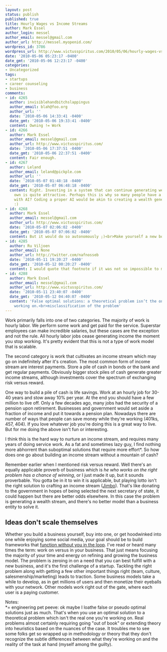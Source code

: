 ```yaml
---
layout: post
status: publish
published: true
title: Hourly Wages vs Income Streams
author: Mark Essel
author_login: messel
author_email: messel@gmail.com
author_url: http://messel.myopenid.com/
wordpress_id: 3786
wordpress_url: http://www.victusspiritus.com/2010/05/06/hourly-wages-vs-income-streams/
date: '2010-05-06 05:23:17 -0400'
date_gmt: '2010-05-06 12:23:17 -0400'
categories:
- Uncategorized
tags:
- startups
- career counseling
- business
comments:
- id: 4265
  author: invisiblehandbitchslappingus
  author_email: blah@foo.org
  author_url: ''
  date: '2010-05-06 14:33:41 -0400'
  date_gmt: '2010-05-06 19:33:41 -0400'
  content: Owning != Work
- id: 4266
  author: Mark Essel
  author_email: messel@gmail.com
  author_url: http://www.victusspiritus.com/
  date: '2010-05-06 17:37:51 -0400'
  date_gmt: '2010-05-06 22:37:51 -0400'
  content: Fair enough.
- id: 4267
  author: Leland
  author_email: leland@pickple.com
  author_url: ''
  date: '2010-05-07 01:48:18 -0400'
  date_gmt: '2010-05-07 06:48:18 -0400'
  content: Right. Investing in a system that can continue generating wealth on it&#39;s
    own is quite attractive. Perhaps this is why so many people have a fascination
    with AI? Coding a proper AI would be akin to creating a wealth generation system.
    :)
- id: 4268
  author: Mark Essel
  author_email: messel@gmail.com
  author_url: http://www.victusspiritus.com/
  date: '2010-05-07 02:06:02 -0400'
  date_gmt: '2010-05-07 07:06:02 -0400'
  content: But it would do so autonomously ;)<br>Make yourself a new boss?
- id: 4285
  author: Ru Viljoen
  author_email: None
  author_url: http://twitter.com/nafnosseb
  date: '2010-05-11 19:20:27 -0400'
  date_gmt: '2010-05-12 00:20:27 -0400'
  content: I would quote that footnote if it was not so impossible to memorize.
- id: 4288
  author: Mark Essel
  author_email: messel@gmail.com
  author_url: http://www.victusspiritus.com/
  date: '2010-05-11 23:40:07 -0400'
  date_gmt: '2010-05-12 04:40:07 -0400'
  content: 'False optimal solutions: a theoretical problem isn’t the one you’re really
    working on.<br>misclassification of the problem'
---
```

<p>Work primarily falls into one of two categories. The majority of work is hourly labor. We perform some work and get paid for the service. Superstar employees can make incredible salaries, but these cases are the exception and not the rule.  All hourly labor jobs cease generating income the moment you stop working. It's pretty evident that this is not a type of work model that is scalable.</p>
<p>The second category is work that cultivates an income stream which may go on indefinitely after it's creation. The most common form of income stream are interest payments. Store a pile of cash in bonds or the bank and get regular payments. Obviously bigger stock piles of cash generate greater income streams, although investments cover the spectrum of exchanging risk versus reward.</p>
<p>One way to build a pile of cash is life savings. Work at an hourly job for 30-40 years and stow away 10% per year. At the end you should have a few million to live off. Only a few decades ago, many jobs had the security of a pension upon retirement. Businesses and government would set aside a fraction of income and put it towards a pension plan. Nowadays there are number of ways that people can save money while they're working (401ks, 457, 404). If you love whatever job you're doing this is a great way to live. But for me doing the  above isn't fun or interesting.</p>
<p>I think this is the hard way to nurture an income stream, and requires many years of doing service work. As a fat and sometimes lazy guy, I find nothing more abhorrent than suboptimal solutions that require more effort*. So how does one go about building an income stream without a mountain of cash?</p>
<p>Remember earlier when I mentioned risk versus reward. Well there's an equally applicable proverb of business which is <em>he who works on the right problem has a chance of winning</em>, or I just made it up, but it sounds proverbable. You gotta be in it to win it is applicable, but playing lotto isn't the right solution to crafting an income stream (<a href="http://twitter.com/jimocz">Jimbo</a>). That's like donating to the government in hopes of being selected the next secretary of state, it could happen but there are better odds elsewhere. In this case the problem is generating a wealth stream, and there's no better model than a business entity to solve it.</p>
<h2>Ideas don't scale themselves</h2>
<p>Whether you build a business yourself, buy into one, or get hoodwinked into one while enjoying some social media, your goal should be to build frameworks that <a href="http://www.victusspiritus.com/2010/02/13/design-frameworks-that-function-without-you-in-the-loop/">function without you in the loop</a>. I've read or heard many times the term: work on versus in your business. That just means focusing the majority of your time and energy on refining and growing the business model. The problem is zeroing in on a need that you can best fulfill with a new business, and it's the first challenge of a startup. Tackling the right problem along with getting a few other important things right (team, culture, salesmenship/marketing) leads to traction. Some business models take a while to develop, as in get millions of users and then monetize their eyeballs with your network. Other models work right out of the gate, where each user is a paying customer.</p>
<p>Notes:<br />
*= engineering pet peeve: ok maybe I loathe false or pseudo optimal solutions just as much. That's when you use an optimal solution to a theoretical problem which isn't the real one you're working on. Real problems almost certainly requiring going "out of book" or extending theory into heuristics based on the nuances of the case. It troubles me to see some folks get so wrapped up in methodology or theory that they don't recognize the subtle differences between what they're working on and the reality of the task at hand (myself among the guilty).</p>
